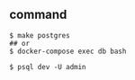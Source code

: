 ## command
```
$ make postgres
## or 
$ docker-compose exec db bash
```

```
$ psql dev -U admin
```
